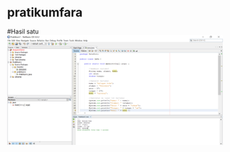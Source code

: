 # pratikumfara
#Hasil satu
![Alt Text](https://github.com/Fara28r2/pratikumfara/blob/master/Praktikum1%20-%20NetBeans%20IDE%208.0.2%2014_08_2019%2008_01_44.png "Hasil Satu")
